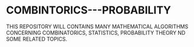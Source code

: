 # COMBINTORICS---PROBABILITY
THIS REPOSITORY WILL CONTAINS MANY MATHEMATICAL ALGORITHMS CONCERNING COMBINATORICS, STATISTICS, PROBABILITY THEORY ND SOME RELATED TOPICS.
